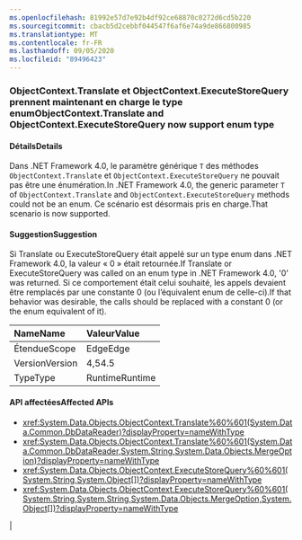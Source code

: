 ```yaml
---
ms.openlocfilehash: 81992e57d7e92b4df92ce68870c0272d6cd5b220
ms.sourcegitcommit: cbacb5d2cebbf044547f6af6e74a9de866800985
ms.translationtype: MT
ms.contentlocale: fr-FR
ms.lasthandoff: 09/05/2020
ms.locfileid: "89496423"
---
```

### <a name="objectcontexttranslate-and-objectcontextexecutestorequery-now-support-enum-type"></a><span data-ttu-id="24cbb-101">ObjectContext.Translate et ObjectContext.ExecuteStoreQuery prennent maintenant en charge le type enum</span><span class="sxs-lookup"><span data-stu-id="24cbb-101">ObjectContext.Translate and ObjectContext.ExecuteStoreQuery now support enum type</span></span>

#### <a name="details"></a><span data-ttu-id="24cbb-102">Détails</span><span class="sxs-lookup"><span data-stu-id="24cbb-102">Details</span></span>

<span data-ttu-id="24cbb-103">Dans .NET Framework 4.0, le paramètre générique <code>T</code> des méthodes <code>ObjectContext.Translate</code> et <code>ObjectContext.ExecuteStoreQuery</code> ne pouvait pas être une énumération.</span><span class="sxs-lookup"><span data-stu-id="24cbb-103">In .NET Framework 4.0, the generic parameter <code>T</code> of <code>ObjectContext.Translate</code> and <code>ObjectContext.ExecuteStoreQuery</code> methods could not be an enum.</span></span> <span data-ttu-id="24cbb-104">Ce scénario est désormais pris en charge.</span><span class="sxs-lookup"><span data-stu-id="24cbb-104">That scenario is now supported.</span></span>

#### <a name="suggestion"></a><span data-ttu-id="24cbb-105">Suggestion</span><span class="sxs-lookup"><span data-stu-id="24cbb-105">Suggestion</span></span>

<span data-ttu-id="24cbb-106">Si Translate ou ExecuteStoreQuery était appelé sur un type enum dans .NET Framework 4.0, la valeur « 0 » était retournée.</span><span class="sxs-lookup"><span data-stu-id="24cbb-106">If Translate or ExecuteStoreQuery was called on an enum type in .NET Framework 4.0, '0' was returned.</span></span> <span data-ttu-id="24cbb-107">Si ce comportement était celui souhaité, les appels devaient être remplacés par une constante 0 (ou l’équivalent enum de celle-ci).</span><span class="sxs-lookup"><span data-stu-id="24cbb-107">If that behavior was desirable, the calls should be replaced with a constant 0 (or the enum equivalent of it).</span></span>

| <span data-ttu-id="24cbb-108">Name</span><span class="sxs-lookup"><span data-stu-id="24cbb-108">Name</span></span>    | <span data-ttu-id="24cbb-109">Valeur</span><span class="sxs-lookup"><span data-stu-id="24cbb-109">Value</span></span>       |
|:--------|:------------|
| <span data-ttu-id="24cbb-110">Étendue</span><span class="sxs-lookup"><span data-stu-id="24cbb-110">Scope</span></span>   |<span data-ttu-id="24cbb-111">Edge</span><span class="sxs-lookup"><span data-stu-id="24cbb-111">Edge</span></span>|
|<span data-ttu-id="24cbb-112">Version</span><span class="sxs-lookup"><span data-stu-id="24cbb-112">Version</span></span>|<span data-ttu-id="24cbb-113">4,5</span><span class="sxs-lookup"><span data-stu-id="24cbb-113">4.5</span></span>|
|<span data-ttu-id="24cbb-114">Type</span><span class="sxs-lookup"><span data-stu-id="24cbb-114">Type</span></span>|<span data-ttu-id="24cbb-115">Runtime</span><span class="sxs-lookup"><span data-stu-id="24cbb-115">Runtime</span></span>|

#### <a name="affected-apis"></a><span data-ttu-id="24cbb-116">API affectées</span><span class="sxs-lookup"><span data-stu-id="24cbb-116">Affected APIs</span></span>

- <xref:System.Data.Objects.ObjectContext.Translate%60%601(System.Data.Common.DbDataReader)?displayProperty=nameWithType>
- <xref:System.Data.Objects.ObjectContext.Translate%60%601(System.Data.Common.DbDataReader,System.String,System.Data.Objects.MergeOption)?displayProperty=nameWithType>
- <xref:System.Data.Objects.ObjectContext.ExecuteStoreQuery%60%601(System.String,System.Object[])?displayProperty=nameWithType>
- <xref:System.Data.Objects.ObjectContext.ExecuteStoreQuery%60%601(System.String,System.String,System.Data.Objects.MergeOption,System.Object[])?displayProperty=nameWithType></li></ul>|

<!--

#### Affected APIs

- ``M:System.Data.Objects.ObjectContext.Translate``1(System.Data.Common.DbDataReader)``
- ``M:System.Data.Objects.ObjectContext.Translate``1(System.Data.Common.DbDataReader,System.String,System.Data.Objects.MergeOption)``
- ``M:System.Data.Objects.ObjectContext.ExecuteStoreQuery``1(System.String,System.Object[])``
- ``M:System.Data.Objects.ObjectContext.ExecuteStoreQuery``1(System.String,System.String,System.Data.Objects.MergeOption,System.Object[])``

-->
